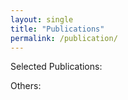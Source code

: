 ```yaml
---
layout: single
title: "Publications"
permalink: /publication/
---
```


Selected Publications:

Others:
